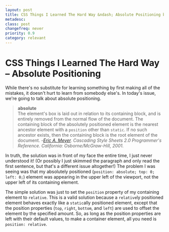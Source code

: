 ```yaml
---
layout: post
title: CSS Things I Learned The Hard Way &ndash; Absolute Positioning by Eric DeLabar
metadesc: 
class: post
changefreq: never
priority: 0.9
category: relevant
---
```

# CSS Things I Learned The Hard Way &ndash; Absolute Positioning

While there's no substitute for learning something by first making all of the mistakes, 
it doesn't hurt to learn from somebody else's. In today's issue, we're going to talk 
about absolute positioning.

> **absolute**  
> The element's box is laid out in relation to its containing block, and is entirely 
> removed from the normal flow of the document. The containing block of the absolutely 
> positioned element is the nearest ancestor element with a `position` other 
> than `static`. If no such ancestor exists, then the containing block is the 
> root element of the document.
> -*[Eric A. Meyer](http://meyerweb.com/ "Eric A. Meyer, CSS Guru").  Cascading Style Sheets 2.0 Programmer's Reference.  California: Osborne/McGraw-Hill, 2001.*

In truth, the solution was in front of my face the entire time, I just never understood 
it! (Or possibly I just skimmed the paragraph and only read the first sentence, but 
that's a different issue altogether!) The problem I was seeing was that my absolutely 
positioned (`position: absolute; top: 0; left: 0;`) element was appearing in 
the upper left of the viewport, not the upper left of its containing element.

The simple solution was just to set the `position` property of my containing 
element to `relative`. 
This is a valid solution because a `relative`ly 
positioned element behaves exactly like a `static`ally positioned element, except 
that the position properties (`top`, `right`, `bottom`, and `left`) are used to offset 
the element by the specified amount. So, as long as the position properties are left 
with their default values, to make a container element, all you need is `position: relative`.
